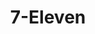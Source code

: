 ---
title: "7-Eleven"
url: /davao-city/7-eleven-davao-agusan-national-highway/
shop: convenience
---